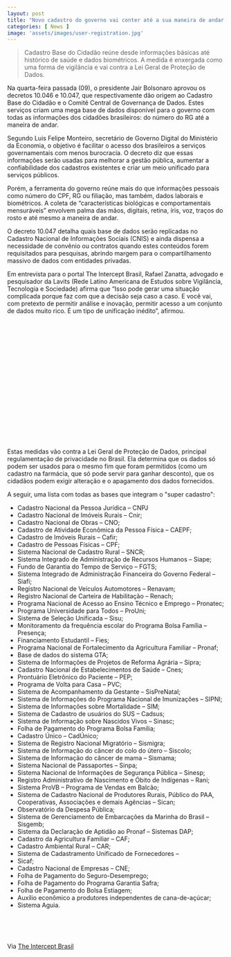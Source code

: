 ```yaml
---
layout: post
title: "Novo cadastro do governo vai conter até a sua maneira de andar e falar"
categories: [ News ]
image: 'assets/images/user-registration.jpg'
---
```


> Cadastro Base do Cidadão reúne desde informações básicas até histórico de saúde e dados biométricos. A medida é enxergada como uma forma de vigilância e vai contra a Lei Geral de Proteção de Dados.

Na quarta-feira passada (09), o presidente Jair Bolsonaro aprovou os decretos 10.046 e 10.047, que respectivamente dão origem ao Cadastro Base do Cidadão e o Comitê Central de Governança de Dados. Estes serviços criam uma mega base de dados disponível para o governo com todas as informações dos cidadões brasileiros: do número do RG até a maneira de andar.

Segundo Luis Felipe Monteiro, secretário de Governo Digital do Ministério da Economia, o objetivo é facilitar o acesso dos brasileiros a serviços governamentais com menos burocracia. O decreto diz que essas informações serão usadas para melhorar a gestão pública, aumentar a confiabilidade dos cadastros existentes e criar um meio unificado para serviços públicos.

<!-- RETANGULO LARGO -->
<script async src="https://pagead2.googlesyndication.com/pagead/js/adsbygoogle.js"></script>
<!-- Informat -->
<ins class="adsbygoogle"
style="display:block"
data-ad-client="ca-pub-2838251107855362"
data-ad-slot="2327980059"
data-ad-format="auto"
data-full-width-responsive="true"></ins>
<script>
(adsbygoogle = window.adsbygoogle || []).push({});
</script>

Porém, a ferramenta do governo reúne mais do que informações pessoais como número do CPF, RG ou filiação, mas também, dados laborais e biométricos. A coleta de “características biológicas e comportamentais mensuráveis” envolvem palma das mãos, digitais, retina, íris, voz, traços do rosto e até mesmo a maneira de andar.

O decreto 10.047 detalha quais base de dados serão replicadas no Cadastro Nacional de Informações Sociais (CNIS) e ainda dispensa a necessidade de convênio ou contratos quando estes conteúdos forem requisitados para pesquisas, abrindo margem para o compartilhamento massivo de dados com entidades privadas.

Em entrevista para o portal The Intercept Brasil, Rafael Zanatta, advogado e pesquisador da Lavits (Rede Latino Americana de Estudos sobre Vigilância, Tecnologia e Sociedade) afirma que “Isso pode gerar uma situação complicada porque faz com que a decisão seja caso a caso. E você vai, com pretexto de permitir análise e inovação, permitir acesso a um conjunto de dados muito rico. É um tipo de unificação inédito”, afirmou.

<!-- QUADRADO -->
<script async src="//pagead2.googlesyndication.com/pagead/js/adsbygoogle.js"></script>
<ins class="adsbygoogle"
style="display:inline-block;width:336px;height:280px"
data-ad-client="ca-pub-2838251107855362"
data-ad-slot="5351066970"></ins>
<script>
(adsbygoogle = window.adsbygoogle || []).push({});
</script>

Estas medidas vão contra a Lei Geral de Proteção de Dados, principal regulamentação de privacidade no Brasil. Ela determina que os dados só podem ser usados para o mesmo fim que foram permitidos (como um cadastro na farmácia, que só pode servir para ganhar desconto), que os cidadãos podem exigir alteração e o apagamento dos dados fornecidos.

A seguir, uma lista com todas as bases que integram o "super cadastro":

+ Cadastro Nacional da Pessoa Jurídica – CNPJ
+ Cadastro Nacional de Imóveis Rurais – Cnir;
+ Cadastro Nacional de Obras – CNO;
+ Cadastro de Atividade Econômica da Pessoa Física – CAEPF;
+ Cadastro de Imóveis Rurais – Cafir;
+ Cadastro de Pessoas Físicas – CPF;
+ Sistema Nacional de Cadastro Rural – SNCR;
+ Sistema Integrado de Administração de Recursos Humanos – Siape;
+ Fundo de Garantia do Tempo de Serviço – FGTS;
+ Sistema Integrado de Administração Financeira do Governo Federal – Siafi;
+ Registro Nacional de Veículos Automotores – Renavam;
+ Registro Nacional de Carteira de Habilitação – Renach;
+ Programa Nacional de Acesso ao Ensino Técnico e Emprego – Pronatec;
+ Programa Universidade para Todos – ProUni;
+ Sistema de Seleção Unificada – Sisu;
+ Monitoramento da frequência escolar do Programa Bolsa Família – Presença;
+ Financiamento Estudantil – Fies;
+ Programa Nacional de Fortalecimento da Agricultura Familiar – Pronaf;
+ Base de dados do sistema GTA;
+ Sistema de Informações de Projetos de Reforma Agrária – Sipra;
+ Cadastro Nacional de Estabelecimentos de Saúde – Cnes;
+ Prontuário Eletrônico do Paciente – PEP;
+ Programa de Volta para Casa – PVC;
+ Sistema de Acompanhamento da Gestante – SisPreNatal;
+ Sistema de Informações do Programa Nacional de Imunizações – SIPNI;
+ Sistema de Informações sobre Mortalidade – SIM;
+ Sistema de Cadastro de usuários do SUS – Cadsus;
+ Sistema de Informação sobre Nascidos Vivos – Sinasc;
+ Folha de Pagamento do Programa Bolsa Família;
+ Cadastro Único – CadÚnico;
+ Sistema de Registro Nacional Migratório – Sismigra;
+ Sistema de Informação do câncer do colo do útero – Siscolo;
+ Sistema de Informação do câncer de mama – Sismama;
+ Sistema Nacional de Passaportes – Sinpa;
+ Sistema Nacional de Informações de Segurança Pública – Sinesp;
+ Registro Administrativo de Nascimento e Óbito de Indígenas – Rani;
+ Sistema ProVB – Programa de Vendas em Balcão;
+ Sistema de Cadastro Nacional de Produtores Rurais, Público do PAA, Cooperativas, Associações e demais Agências – Sican;
+ Observatório da Despesa Pública;
+ Sistema de Gerenciamento de Embarcações da Marinha do Brasil – Sisgemb;
+ Sistema da Declaração de Aptidão ao Pronaf – Sistemas DAP;
+ Cadastro da Agricultura Familiar – CAF;
+ Cadastro Ambiental Rural – CAR;
+ Sistema de Cadastramento Unificado de Fornecedores –
+ Sicaf;
+ Cadastro Nacional de Empresas – CNE;
+ Folha de Pagamento do Seguro-Desemprego;
+ Folha de Pagamento do Programa Garantia Safra;
+ Folha de Pagamento do Bolsa Estiagem;
+ Auxílio econômico a produtores independentes de cana-de-açúcar;
+ Sistema Aguia.

<!-- MINI ANÚNCIO -->
<script async src="//pagead2.googlesyndication.com/pagead/js/adsbygoogle.js"></script>
<!-- Games Root -->
<ins class="adsbygoogle"
style="display:inline-block;width:336px;height:50px"
data-ad-client="ca-pub-2838251107855362"
data-ad-slot="5351066970"></ins>
<script>
(adsbygoogle = window.adsbygoogle || []).push({});
</script>

Via [The Intercept Brasil](https://theintercept.com/2019/10/15/governo-ferramenta-vigilancia/)
